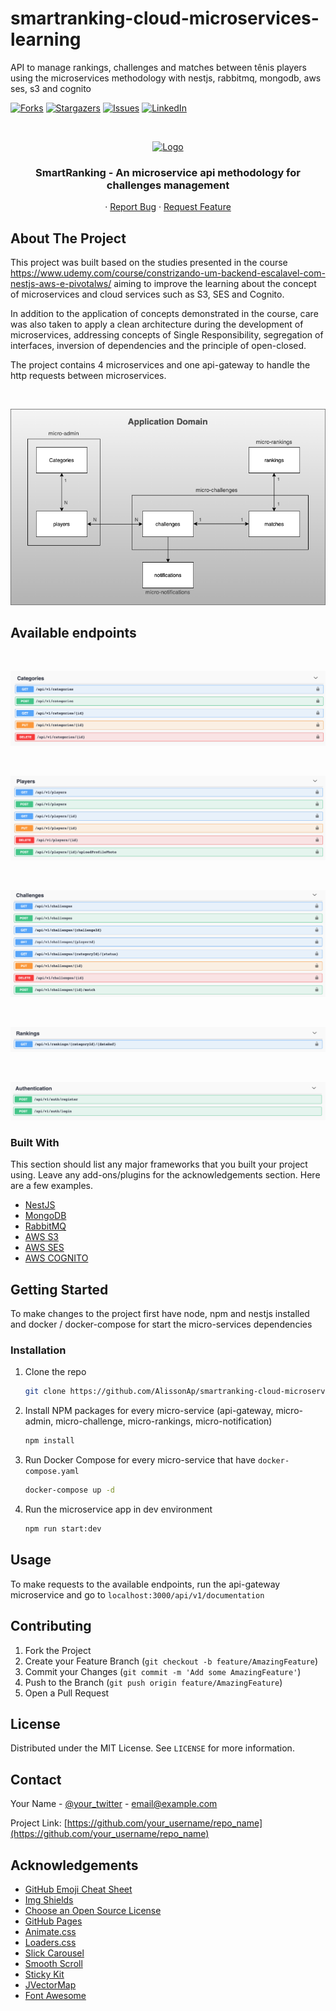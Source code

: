 # smartranking-cloud-microservices-learning
API to manage rankings, challenges and matches between tênis players using the microservices methodology with nestjs, rabbitmq, mongodb, aws ses, s3 and cognito

<!--
*** Thanks for checking out the Best-README-Template. If you have a suggestion
*** that would make this better, please fork the repo and create a pull request
*** or simply open an issue with the tag "enhancement".
*** Thanks again! Now go create something AMAZING! :D
-->



<!-- PROJECT SHIELDS -->
<!--
*** I'm using markdown "reference style" links for readability.
*** Reference links are enclosed in brackets [ ] instead of parentheses ( ).
*** See the bottom of this document for the declaration of the reference variables
*** for contributors-url, forks-url, etc. This is an optional, concise syntax you may use.
*** https://www.markdownguide.org/basic-syntax/#reference-style-links
-->
[![Forks][forks-shield]][forks-url]
[![Stargazers][stars-shield]][stars-url]
[![Issues][issues-shield]][issues-url]
[![LinkedIn][linkedin-shield]][linkedin-url]


<!-- PROJECT LOGO -->
<br />
<p align="center">
  <a href="https://github.com/AlissonAp/smartranking-cloud-microservices-learning">
    <img src="https://i.ibb.co/CzMLhCH/Captura-de-Tela-2021-05-19-a-s-23-13-02.png" alt="Logo">
  </a>

  <h3 align="center">SmartRanking - An microservice api methodology for challenges management </h3>

  <p align="center">
    ·
    <a href="https://github.com/AlissonAp/smartranking-cloud-microservices-learning/issues">Report Bug</a>
    ·
    <a href="https://github.com/AlissonAp/smartranking-cloud-microservices-learning/issues">Request Feature</a>
  </p>
</p>

<!-- ABOUT THE PROJECT -->
## About The Project

This project was built based on the studies presented in the course https://www.udemy.com/course/constrizando-um-backend-escalavel-com-nestjs-aws-e-pivotalws/ aiming to improve the learning about the concept of microservices and cloud services such as S3, SES and Cognito.

In addition to the application of concepts demonstrated in the course, care was also taken to apply a clean architecture during the development of microservices, addressing concepts of Single Responsibility, segregation of interfaces, inversion of dependencies and the principle of open-closed.

The project contains 4 microservices and one api-gateway to handle the http requests between microservices.

<br />
<p align="center">
    <img src="api-gateway/requirements/diagrams/application_domain.png" alt="Logo">
</p>

## Available endpoints

<br />
<p align="center">
    <img src="api-gateway/requirements/diagrams/categories_endpoints.png" alt="Logo">
</p>

<br />
<p align="center">
    <img src="api-gateway/requirements/diagrams/players_endpoints.png" alt="Logo">
</p>

<br />
<p align="center">
    <img src="api-gateway/requirements/diagrams/challenges_endpoints.png" alt="Logo">
</p>

<br />
<p align="center">
    <img src="api-gateway/requirements/diagrams/rankings_endpoints.png" alt="Logo">
</p>

<br />
<p align="center">
    <img src="api-gateway/requirements/diagrams/authentication_endpoints.png" alt="Logo">
</p>


### Built With

This section should list any major frameworks that you built your project using. Leave any add-ons/plugins for the acknowledgements section. Here are a few examples.
* [NestJS](https://nestjs.com/)
* [MongoDB](https://www.mongodb.com/)
* [RabbitMQ](https://www.rabbitmq.com/)
* [AWS S3](https://aws.amazon.com/s3/)
* [AWS SES](https://aws.amazon.com/ses/)
* [AWS COGNITO](https://aws.amazon.com/cognito/)

<!-- GETTING STARTED -->
## Getting Started

To make changes to the project first have node, npm and nestjs installed and docker / docker-compose for start the micro-services dependencies

### Installation

1. Clone the repo
   ```sh
   git clone https://github.com/AlissonAp/smartranking-cloud-microservices-learning.git
   ```
2. Install NPM packages for every micro-service (api-gateway, micro-admin, micro-challenge, micro-rankings, micro-notification)
   ```sh
   npm install
   ```
3. Run Docker Compose for every micro-service that have `docker-compose.yaml`
   ```sh
   docker-compose up -d
   ```
4. Run the microservice app in dev environment
   ```sh
   npm run start:dev
   ```

## Usage

To make requests to the available endpoints, run the api-gateway microservice and go to `localhost:3000/api/v1/documentation`

<!-- CONTRIBUTING -->
## Contributing

1. Fork the Project
2. Create your Feature Branch (`git checkout -b feature/AmazingFeature`)
3. Commit your Changes (`git commit -m 'Add some AmazingFeature'`)
4. Push to the Branch (`git push origin feature/AmazingFeature`)
5. Open a Pull Request

<!-- LICENSE -->
## License

Distributed under the MIT License. See `LICENSE` for more information.



<!-- CONTACT -->
## Contact

Your Name - [@your_twitter](https://twitter.com/your_username) - email@example.com

Project Link: [https://github.com/your_username/repo_name](https://github.com/your_username/repo_name)



<!-- ACKNOWLEDGEMENTS -->
## Acknowledgements
* [GitHub Emoji Cheat Sheet](https://www.webpagefx.com/tools/emoji-cheat-sheet)
* [Img Shields](https://shields.io)
* [Choose an Open Source License](https://choosealicense.com)
* [GitHub Pages](https://pages.github.com)
* [Animate.css](https://daneden.github.io/animate.css)
* [Loaders.css](https://connoratherton.com/loaders)
* [Slick Carousel](https://kenwheeler.github.io/slick)
* [Smooth Scroll](https://github.com/cferdinandi/smooth-scroll)
* [Sticky Kit](http://leafo.net/sticky-kit)
* [JVectorMap](http://jvectormap.com)
* [Font Awesome](https://fontawesome.com)



<!-- MARKDOWN LINKS & IMAGES -->
<!-- https://www.markdownguide.org/basic-syntax/#reference-style-links -->
[contributors-url]: https://github.com/AlissonAp/smartranking-cloud-microservices-learning/graphs/contributors
[forks-shield]: https://img.shields.io/github/forks/AlissonAp/smartranking-cloud-microservices-learning.svg?style=for-the-badge
[forks-url]: https://github.com/AlissonAp/smartranking-cloud-microservices-learning/network/members
[stars-shield]: https://img.shields.io/github/stars/AlissonAp/smartranking-cloud-microservices-learning.svg?style=for-the-badge
[stars-url]: https://github.com/AlissonAp/smartranking-cloud-microservices-learning/stargazers
[issues-shield]: https://img.shields.io/github/issues/AlissonAp/smartranking-cloud-microservices-learning.svg?style=for-the-badge
[issues-url]: https://github.com/AlissonAp/smartranking-cloud-microservices-learning/issues
[license-shield]: https://img.shields.io/github/license/AlissonAp/smartranking-cloud-microservices-learning.svg?style=for-the-badge
[linkedin-shield]: https://img.shields.io/badge/-LinkedIn-black.svg?style=for-the-badge&logo=linkedin&colorB=555
[linkedin-url]: https://br.linkedin.com/in/alisson-allebrandt-05b526156
